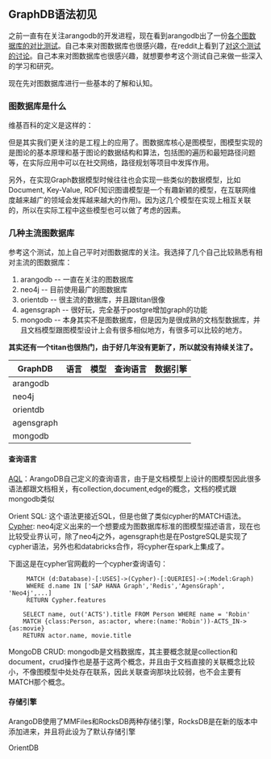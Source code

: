## GraphDB语法初见
之前一直有在关注arangodb的开发进程，现在看到arangodb出了一份[各个图数据库的对比测试](https://www.arangodb.com/2018/02/nosql-performance-benchmark-2018-mongodb-postgresql-orientdb-neo4j-arangodb/)。自己本来对图数据库也很感兴趣，在reddit上看到了[对这个测试的讨论]()。自己本来对图数据库也很感兴趣，就想要参考这个测试自己来做一些深入的学习和研究。

现在先对图数据库进行一些基本的了解和认知。

### 图数据库是什么
维基百科的定义是这样的：

但是其实我们更关注的是工程上的应用了。图数据库核心是图模型，图模型实现的是图论的基本原理和基于图论的数据结构和算法，包括图的遍历和最短路径问题等，在实际应用中可以在社交网络，路径规划等项目中发挥作用。

另外，在实现Graph数据模型时候往往也会实现一些类似的数据模型，比如Document, Key-Value, RDF(知识图谱模型是一个有趣新颖的模型，在互联网维度越来越广的领域会发挥越来越大的作用)。因为这几个模型在实现上相互关联的，所以在实际工程中这些模型也可以做了考虑的因素。

### 几种主流图数据库
参考这个测试，加上自己平时对图数据库的关注。我选择了几个自己比较熟悉有相对主流的图数据库：

1. arangodb -- 一直在关注的图数据库
2. neo4j -- 目前使用最广的图数据库
3. orientdb -- 很主流的数据库，并且跟titan很像
4. agensgraph -- 很好玩，完全基于postgre增加graph的功能
5. mongodb -- 本身其实不是图数据库，但是因为是很成熟的文档型数据库，并且文档模型跟图模型设计上会有很多相似地方，有很多可以比较的地方。

**其实还有一个titan也很热门，由于好几年没有更新了，所以就没有持续关注了。**

|GraphDB|语言|模型|查询语言|数据引擎|
|---|---|---|---|---|
|arangodb|||||
|neo4j|||||
|orientdb|||||
|agensgraph|||||
|mongodb|||||

#### 查询语言

[AQL](https://www.arangodb.com/wp-content/uploads/2016/05/shell-reference-card.pdf)：ArangoDB自己定义的查询语言，由于是文档模型上设计的图模型因此很多语法都跟文档相关，有collection,document,edge的概念，文档的模式跟mongodb类似

Orient SQL: 这个语法更接近SQL，但是也做了类似cypher的MATCH语法。 
[Cypher](http://www.opencypher.org): neo4j定义出来的一个想要成为图数据库标准的图模型描述语言，现在也比较受业界认可，除了neo4j之外，agensgraph也是在PostgreSQL是实现了cypher语法，另外也和databricks合作，将cypher在spark上集成了。

下面这是在cypher官网截的一个cypher查询语句：

```
     MATCH (d:Database)-[:USES]->(Cypher)-[:QUERIES]->(:Model:Graph)
     WHERE d.name IN ['SAP HANA Graph','Redis','AgensGraph', 'Neo4j',...]
     RETURN Cypher.features
```


```
    SELECT name, out('ACTS').title FROM Person WHERE name = 'Robin'
    MATCH {class:Person, as:actor, where:(name:'Robin'))-ACTS_IN-> {as:movie}
    RETURN actor.name, movie.title
```

MongoDB CRUD: mongodb是文档数据库，其主要概念就是collection和document，crud操作也是基于这两个概念，并且由于文档直接的关联概念比较小，不像图模型中处处存在联系，因此关联查询那块比较弱，也不会主要有MATCH那个概念。

#### 存储引擎

ArangoDB使用了MMFiles和RocksDB两种存储引擎，RocksDB是在新的版本中添加进来，并且将此设为了默认存储引擎

OrientDB
